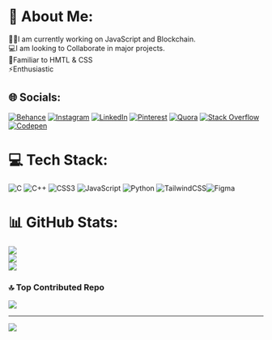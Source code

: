 # 💫 About Me:
👨‍💻I am currently working on JavaScript and Blockchain.<br>💻I am looking to Collaborate in major projects.<br>👑Familiar to HMTL & CSS<br>⚡Enthusiastic


## 🌐 Socials:
[![Behance](https://img.shields.io/badge/Behance-1769ff?logo=behance&logoColor=white)](https://behance.net/happyprajapat) [![Instagram](https://img.shields.io/badge/Instagram-%23E4405F.svg?logo=Instagram&logoColor=white)](https://instagram.com/happy___prajapat___) [![LinkedIn](https://img.shields.io/badge/LinkedIn-%230077B5.svg?logo=linkedin&logoColor=white)](https://linkedin.com/in/happy-prajapat-b4b460267) [![Pinterest](https://img.shields.io/badge/Pinterest-%23E60023.svg?logo=Pinterest&logoColor=white)](https://pinterest.com/happyprajapat1034) [![Quora](https://img.shields.io/badge/Quora-%23B92B27.svg?logo=Quora&logoColor=white)](https://quora.com/profile/Happy-Prajapat-1) [![Stack Overflow](https://img.shields.io/badge/-Stackoverflow-FE7A16?logo=stack-overflow&logoColor=white)](https://stackoverflow.com/users/happy-prajapat) [![Codepen](https://img.shields.io/badge/Codepen-000000?style=for-the-badge&logo=codepen&logoColor=white)](https://codepen.io/happyprajapat) 

# 💻 Tech Stack:
![C](https://img.shields.io/badge/c-%2300599C.svg?style=for-the-badge&logo=c&logoColor=white) ![C++](https://img.shields.io/badge/c++-%2300599C.svg?style=for-the-badge&logo=c%2B%2B&logoColor=white) ![CSS3](https://img.shields.io/badge/css3-%231572B6.svg?style=for-the-badge&logo=css3&logoColor=white) ![JavaScript](https://img.shields.io/badge/javascript-%23323330.svg?style=for-the-badge&logo=javascript&logoColor=%23F7DF1E) ![Python](https://img.shields.io/badge/python-3670A0?style=for-the-badge&logo=python&logoColor=ffdd54) ![TailwindCSS](https://img.shields.io/badge/tailwindcss-%2338B2AC.svg?style=for-the-badge&logo=tailwind-css&logoColor=white)![Figma](https://img.shields.io/badge/figma-%23F24E1E.svg?style=for-the-badge&logo=figma&logoColor=white)
# 📊 GitHub Stats:
![](https://github-readme-stats.vercel.app/api?username=happyprajapat&theme=radical&hide_border=false&include_all_commits=true&count_private=true)<br/>
![](https://github-readme-streak-stats.herokuapp.com/?user=happyprajapat&theme=radical&hide_border=false)<br/>
![](https://github-readme-stats.vercel.app/api/top-langs/?username=happyprajapat&theme=radical&hide_border=false&include_all_commits=true&count_private=true&layout=compact)

### 🔝 Top Contributed Repo
![](https://github-contributor-stats.vercel.app/api?username=happyprajapat&limit=5&theme=dark&combine_all_yearly_contributions=true)

---
[![](https://visitcount.itsvg.in/api?id=happyprajapat&icon=9&color=11)](https://visitcount.itsvg.in)

<!-- Proudly created with GPRM ( https://gprm.itsvg.in ) -->
